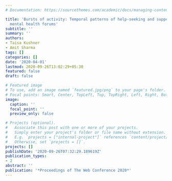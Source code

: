 ```yaml
---
# Documentation: https://sourcethemes.com/academic/docs/managing-content/

title: 'Bursts of activity: Temporal patterns of help-seeking and support in online
  mental health forums'
subtitle: ''
summary: ''
authors:
- Taisa Kushner
- Amit Sharma
tags: []
categories: []
date: '2020-04-01'
lastmod: 2020-09-26T13:02:29+05:30
featured: false
draft: false

# Featured image
# To use, add an image named `featured.jpg/png` to your page's folder.
# Focal points: Smart, Center, TopLeft, Top, TopRight, Left, Right, BottomLeft, Bottom, BottomRight.
image:
  caption: ''
  focal_point: ''
  preview_only: false

# Projects (optional).
#   Associate this post with one or more of your projects.
#   Simply enter your project's folder or file name without extension.
#   E.g. `projects = ["internal-project"]` references `content/project/deep-learning/index.md`.
#   Otherwise, set `projects = []`.
projects: []
publishDate: '2020-09-26T07:32:29.189619Z'
publication_types:
- 2
abstract: ''
publication: '*Proceedings of The Web Conference 2020*'
---
```

